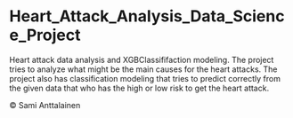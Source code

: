 # Heart_Attack_Analysis_Data_Science_Project
Heart attack data analysis and XGBClassififaction modeling. The project tries to analyze what might be the main causes for the heart attacks. The project also has classification modeling that tries to predict correctly from the given data that who has the high or low risk to get the heart attack.

© Sami Anttalainen
